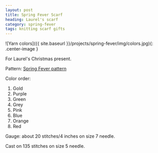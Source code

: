 ```yaml
---
layout: post
title: Spring Fever Scarf
heading: Laurel's scarf
category: spring-fever
tags: knitting scarf gifts
---
```

![Yarn colors]({{ site.baseurl }}/projects/spring-fever/img/colors.jpg){: .center-image }

For Laurel's Christmas present.

Pattern: [Spring Fever pattern]("http://www.ravelry.com/patterns/library/spring-fever-2")

Color order:

1. Gold
2. Purple
3. Green
4. Grey
5. Pink
6. Blue
7. Orange
8. Red

Gauge: about 20 stitches/4 inches on size 7 needle.

Cast on 135 stitches on size 5 needle.
